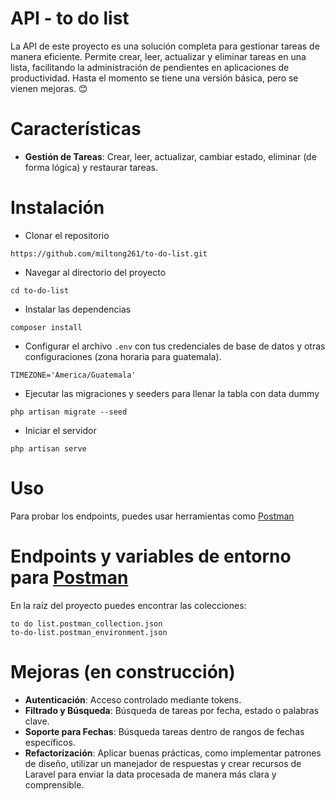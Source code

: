 # API - to do list

La API de este proyecto es una solución completa para gestionar tareas de manera eficiente. Permite crear, leer, actualizar y eliminar tareas en una lista, facilitando la administración de pendientes en aplicaciones de productividad. Hasta el momento se tiene una versión básica, pero se vienen mejoras. 😊

# Características

- **Gestión de Tareas**: Crear, leer, actualizar, cambiar estado, eliminar (de forma lógica) y restaurar tareas.

# Instalación
- Clonar el repositorio
```
https://github.com/miltong261/to-do-list.git
```
- Navegar al directorio del proyecto
```
cd to-do-list
```
- Instalar las dependencias
```
composer install
```
- Configurar el archivo `.env` con tus credenciales de base de datos y otras configuraciones (zona horaria para guatemala).
```
TIMEZONE='America/Guatemala'
```
- Ejecutar las migraciones y seeders para llenar la tabla con data dummy
```
php artisan migrate --seed
```
- Iniciar el servidor
```
php artisan serve
```

# Uso
Para probar los endpoints, puedes usar herramientas como [Postman](https://www.postman.com/)

# Endpoints y variables de entorno para [Postman](https://www.postman.com/)
En la raíz del proyecto puedes encontrar las colecciones:
```
to do list.postman_collection.json
to-do-list.postman_environment.json
```

# Mejoras (en construcción)
- **Autenticación**: Acceso controlado mediante tokens. 
- **Filtrado y Búsqueda**: Búsqueda de tareas por fecha, estado o palabras clave. 
- **Soporte para Fechas**: Búsqueda tareas dentro de rangos de fechas específicos.
- **Refactorización**: Aplicar buenas prácticas, como implementar patrones de diseño, utilizar un manejador de respuestas y crear recursos de Laravel para enviar la data procesada de manera más clara y comprensible.
